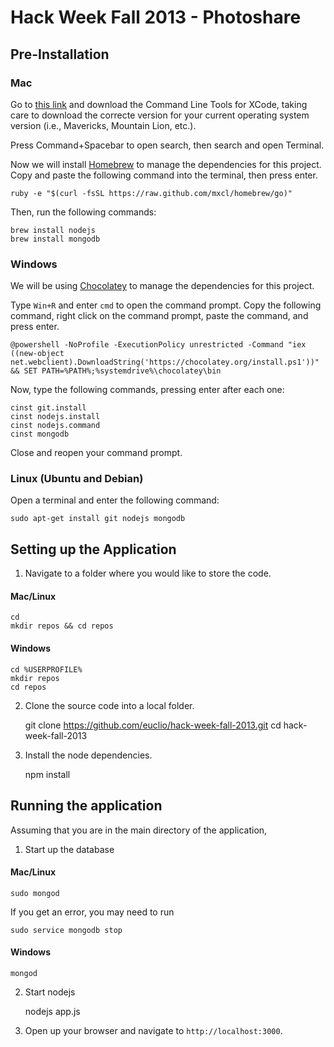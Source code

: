 # Hack Week Fall 2013 - Photoshare

## Pre-Installation
### Mac

Go to [this link](https://developer.apple.com/downloads/index.action) and
download the Command Line Tools for XCode, taking care to download the correcte
version for your current operating system version (i.e., Mavericks, Mountain
Lion, etc.).

Press Command+Spacebar to open search, then search and open Terminal.

Now we will install [Homebrew](http://brew.sh) to manage the dependencies for
this project. Copy and paste the following command into the terminal, then press
enter.

    ruby -e "$(curl -fsSL https://raw.github.com/mxcl/homebrew/go)"

Then, run the following commands:

    brew install nodejs
    brew install mongodb


### Windows
We will be using [Chocolatey](http://chocolatey.org/) to manage the dependencies
for this project.

Type `Win+R` and enter `cmd` to open the command prompt. Copy the following
command, right click on the command prompt, paste the command, and press enter.

    @powershell -NoProfile -ExecutionPolicy unrestricted -Command "iex ((new-object net.webclient).DownloadString('https://chocolatey.org/install.ps1'))" && SET PATH=%PATH%;%systemdrive%\chocolatey\bin

Now, type the following commands, pressing enter after each one:

    cinst git.install
    cinst nodejs.install
    cinst nodejs.command
    cinst mongodb

Close and reopen your command prompt.

### Linux (Ubuntu and Debian)

Open a terminal and enter the following command:

    sudo apt-get install git nodejs mongodb

## Setting up the Application

1. Navigate to a folder where you would like to store the code.

#### Mac/Linux

    cd
    mkdir repos && cd repos

#### Windows

    cd %USERPROFILE%
    mkdir repos
    cd repos

2. Clone the source code into a local folder.

    git clone https://github.com/euclio/hack-week-fall-2013.git
    cd hack-week-fall-2013

3. Install the node dependencies.

    npm install

## Running the application

Assuming that you are in the main directory of the application,

1. Start up the database

#### Mac/Linux

    sudo mongod

If you get an error, you may need to run

    sudo service mongodb stop

#### Windows

    mongod

2. Start nodejs

    nodejs app.js

3. Open up your browser and navigate to `http://localhost:3000`.
